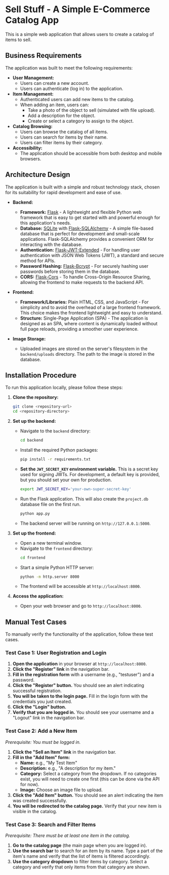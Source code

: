 # Sell Stuff - A Simple E-Commerce Catalog App

This is a simple web application that allows users to create a catalog of items to sell.

## Business Requirements

The application was built to meet the following requirements:

*   **User Management:**
    *   Users can create a new account.
    *   Users can authenticate (log in) to the application.
*   **Item Management:**
    *   Authenticated users can add new items to the catalog.
    *   When adding an item, users can:
        *   Take a photo of the object to sell (simulated with file upload).
        *   Add a description for the object.
        *   Create or select a category to assign to the object.
*   **Catalog Browsing:**
    *   Users can browse the catalog of all items.
    *   Users can search for items by their name.
    *   Users can filter items by their category.
*   **Accessibility:**
    *   The application should be accessible from both desktop and mobile browsers.

## Architecture Design

The application is built with a simple and robust technology stack, chosen for its suitability for rapid development and ease of use.

*   **Backend:**
    *   **Framework:** [Flask](https://flask.palletsprojects.com/) - A lightweight and flexible Python web framework that is easy to get started with and powerful enough for this application's needs.
    *   **Database:** [SQLite](https://www.sqlite.org/index.html) with [Flask-SQLAlchemy](https://flask-sqlalchemy.palletsprojects.com/) - A simple file-based database that is perfect for development and small-scale applications. Flask-SQLAlchemy provides a convenient ORM for interacting with the database.
    *   **Authentication:** [Flask-JWT-Extended](https://flask-jwt-extended.readthedocs.io/) - For handling user authentication with JSON Web Tokens (JWT), a standard and secure method for APIs.
    *   **Password Hashing:** [Flask-Bcrypt](https://flask-bcrypt.readthedocs.io/) - For securely hashing user passwords before storing them in the database.
    *   **CORS:** [Flask-Cors](https://flask-cors.readthedocs.io/) - To handle Cross-Origin Resource Sharing, allowing the frontend to make requests to the backend API.

*   **Frontend:**
    *   **Framework/Libraries:** Plain HTML, CSS, and JavaScript - For simplicity and to avoid the overhead of a large frontend framework. This choice makes the frontend lightweight and easy to understand.
    *   **Structure:** Single-Page Application (SPA) - The application is designed as an SPA, where content is dynamically loaded without full page reloads, providing a smoother user experience.

*   **Image Storage:**
    *   Uploaded images are stored on the server's filesystem in the `backend/uploads` directory. The path to the image is stored in the database.

## Installation Procedure

To run this application locally, please follow these steps:

1.  **Clone the repository:**
    ```bash
    git clone <repository-url>
    cd <repository-directory>
    ```

2.  **Set up the backend:**
    *   Navigate to the `backend` directory:
        ```bash
        cd backend
        ```
    *   Install the required Python packages:
        ```bash
        pip install -r requirements.txt
        ```
    *   **Set the `JWT_SECRET_KEY` environment variable.** This is a secret key used for signing JWTs. For development, a default key is provided, but you should set your own for production.
        ```bash
        export JWT_SECRET_KEY='your-own-super-secret-key'
        ```
    *   Run the Flask application. This will also create the `project.db` database file on the first run.
        ```bash
        python app.py
        ```
    *   The backend server will be running on `http://127.0.0.1:5000`.

3.  **Set up the frontend:**
    *   Open a new terminal window.
    *   Navigate to the `frontend` directory:
        ```bash
        cd frontend
        ```
    *   Start a simple Python HTTP server:
        ```bash
        python -m http.server 8000
        ```
    *   The frontend will be accessible at `http://localhost:8000`.

4.  **Access the application:**
    *   Open your web browser and go to `http://localhost:8000`.

## Manual Test Cases

To manually verify the functionality of the application, follow these test cases.

### Test Case 1: User Registration and Login

1.  **Open the application** in your browser at `http://localhost:8000`.
2.  **Click the "Register" link** in the navigation bar.
3.  **Fill in the registration form** with a username (e.g., "testuser") and a password.
4.  **Click the "Register" button.** You should see an alert indicating successful registration.
5.  **You will be taken to the login page.** Fill in the login form with the credentials you just created.
6.  **Click the "Login" button.**
7.  **Verify that you are logged in.** You should see your username and a "Logout" link in the navigation bar.

### Test Case 2: Add a New Item

*Prerequisite: You must be logged in.*

1.  **Click the "Sell an Item" link** in the navigation bar.
2.  **Fill in the "Add Item" form:**
    *   **Name:** e.g., "My Test Item"
    *   **Description:** e.g., "A description for my item."
    *   **Category:** Select a category from the dropdown. If no categories exist, you will need to create one first (this can be done via the API for now).
    *   **Image:** Choose an image file to upload.
3.  **Click the "Add Item" button.** You should see an alert indicating the item was created successfully.
4.  **You will be redirected to the catalog page.** Verify that your new item is visible in the catalog.

### Test Case 3: Search and Filter Items

*Prerequisite: There must be at least one item in the catalog.*

1.  **Go to the catalog page** (the main page when you are logged in).
2.  **Use the search bar** to search for an item by its name. Type a part of the item's name and verify that the list of items is filtered accordingly.
3.  **Use the category dropdown** to filter items by category. Select a category and verify that only items from that category are shown.